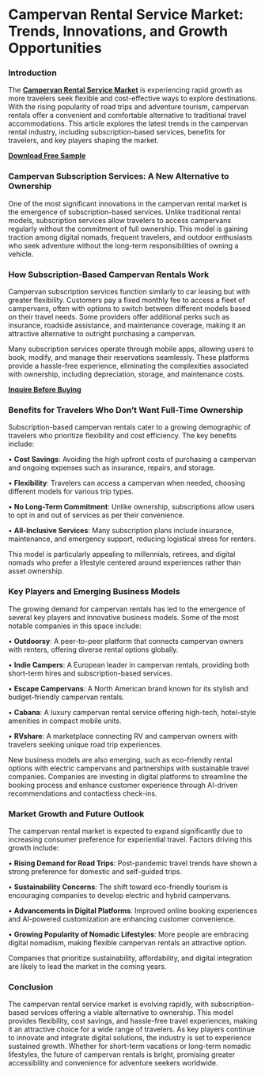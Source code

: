 # Campervan Rental Service Market: Trends, Innovations, and Growth Opportunities

### Introduction
The [**Campervan Rental Service Market**](https://www.nextmsc.com/report/campervan-rental-service-market-at2968) is experiencing rapid growth as more travelers seek flexible and cost-effective ways to explore destinations. With the rising popularity of road trips and adventure tourism, campervan rentals offer a convenient and comfortable alternative to traditional travel accommodations. This article explores the latest trends in the campervan rental industry, including subscription-based services, benefits for travelers, and key players shaping the market.

[**Download Free Sample**](https://www.nextmsc.com/campervan-rental-service-market-at2968/request-sample)

### Campervan Subscription Services: A New Alternative to Ownership
One of the most significant innovations in the campervan rental market is the emergence of subscription-based services. Unlike traditional rental models, subscription services allow travelers to access campervans regularly without the commitment of full ownership. This model is gaining traction among digital nomads, frequent travelers, and outdoor enthusiasts who seek adventure without the long-term responsibilities of owning a vehicle.

### How Subscription-Based Campervan Rentals Work
Campervan subscription services function similarly to car leasing but with greater flexibility. Customers pay a fixed monthly fee to access a fleet of campervans, often with options to switch between different models based on their travel needs. Some providers offer additional perks such as insurance, roadside assistance, and maintenance coverage, making it an attractive alternative to outright purchasing a campervan.

Many subscription services operate through mobile apps, allowing users to book, modify, and manage their reservations seamlessly. These platforms provide a hassle-free experience, eliminating the complexities associated with ownership, including depreciation, storage, and maintenance costs.

[**Inquire Before Buying**](https://www.nextmsc.com/campervan-rental-service-market-at2968/inquire-before-buying)

### Benefits for Travelers Who Don’t Want Full-Time Ownership
Subscription-based campervan rentals cater to a growing demographic of travelers who prioritize flexibility and cost efficiency. The key benefits include:

•	**Cost Savings**: Avoiding the high upfront costs of purchasing a campervan and ongoing expenses such as insurance, repairs, and storage.

•	**Flexibility**: Travelers can access a campervan when needed, choosing different models for various trip types.

•	**No Long-Term Commitment**: Unlike ownership, subscriptions allow users to opt in and out of services as per their convenience.

•	**All-Inclusive Services**: Many subscription plans include insurance, maintenance, and emergency support, reducing logistical stress for renters.

This model is particularly appealing to millennials, retirees, and digital nomads who prefer a lifestyle centered around experiences rather than asset ownership.

### Key Players and Emerging Business Models
The growing demand for campervan rentals has led to the emergence of several key players and innovative business models. Some of the most notable companies in this space include:

•	**Outdoorsy**: A peer-to-peer platform that connects campervan owners with renters, offering diverse rental options globally.

•	**Indie Campers**: A European leader in campervan rentals, providing both short-term hires and subscription-based services.

•	**Escape Campervans**: A North American brand known for its stylish and budget-friendly campervan rentals.

•	**Cabana**: A luxury campervan rental service offering high-tech, hotel-style amenities in compact mobile units.

•	**RVshare**: A marketplace connecting RV and campervan owners with travelers seeking unique road trip experiences.

New business models are also emerging, such as eco-friendly rental options with electric campervans and partnerships with sustainable travel companies. Companies are investing in digital platforms to streamline the booking process and enhance customer experience through AI-driven recommendations and contactless check-ins.

### Market Growth and Future Outlook
The campervan rental market is expected to expand significantly due to increasing consumer preference for experiential travel. Factors driving this growth include:

•	**Rising Demand for Road Trips**: Post-pandemic travel trends have shown a strong preference for domestic and self-guided trips.

•	**Sustainability Concerns**: The shift toward eco-friendly tourism is encouraging companies to develop electric and hybrid campervans.

•	**Advancements in Digital Platforms**: Improved online booking experiences and AI-powered customization are enhancing customer convenience.

•	**Growing Popularity of Nomadic Lifestyles**: More people are embracing digital nomadism, making flexible campervan rentals an attractive option.

Companies that prioritize sustainability, affordability, and digital integration are likely to lead the market in the coming years.

### Conclusion
The campervan rental service market is evolving rapidly, with subscription-based services offering a viable alternative to ownership. This model provides flexibility, cost savings, and hassle-free travel experiences, making it an attractive choice for a wide range of travelers. As key players continue to innovate and integrate digital solutions, the industry is set to experience sustained growth. Whether for short-term vacations or long-term nomadic lifestyles, the future of campervan rentals is bright, promising greater accessibility and convenience for adventure seekers worldwide.
